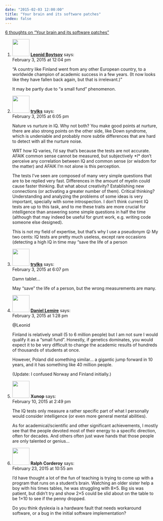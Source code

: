 ```yaml
---
date: "2015-02-03 12:00:00"
title: "Your brain and its software patches"
index: false
---
```


[6 thoughts on &ldquo;Your brain and its software patches&rdquo;](/lemire/blog/2015/02-03-your-brain-and-its-software-patches)

<ol class="comment-list">
<li id="comment-147435" class="comment even thread-even depth-1">
<div class="comment-author vcard">
<img alt src="https://secure.gravatar.com/avatar/cdbd04afdb5401d1cbbd390416f3c1e3?s=56&#038;d=mm&#038;r=g" srcset="https://secure.gravatar.com/avatar/cdbd04afdb5401d1cbbd390416f3c1e3?s=112&#038;d=mm&#038;r=g 2x" class="avatar avatar-56 photo" height="56" width="56" decoding="async" /> <b class="fn"><a href="http://searchivarius.org/about" class="url" rel="ugc external nofollow">Leonid Boytsov</a></b> <span class="says">says:</span> </div>
<div class="comment-metadata"><time datetime="2015-02-03T12:04:37+00:00">February 3, 2015 at 12:04 pm</time></a> </div>
<div class="comment-content">
<p>&ldquo;A country like Finland went from any other European country, to a worldwide champion of academic success in a few years. (It now looks like they have fallen back again, but that is irrelevant.)&rdquo;</p>
<p>It may be partly due to &ldquo;a small fund&rdquo; phenomenon.</p>
</div>
</li>
<li id="comment-147494" class="comment odd alt thread-odd thread-alt depth-1">
<div class="comment-author vcard">
<img alt src="https://secure.gravatar.com/avatar/148b132ec683643e1d15623209ead9f6?s=56&#038;d=mm&#038;r=g" srcset="https://secure.gravatar.com/avatar/148b132ec683643e1d15623209ead9f6?s=112&#038;d=mm&#038;r=g 2x" class="avatar avatar-56 photo" height="56" width="56" decoding="async" /> <b class="fn"><a href="https://mobile.twitter.com/trylks" class="url" rel="ugc external nofollow">trylks</a></b> <span class="says">says:</span> </div>
<div class="comment-metadata"><time datetime="2015-02-03T18:05:48+00:00">February 3, 2015 at 6:05 pm</time></a> </div>
<div class="comment-content">
<p>Nature vs nurture in IQ. Why not both? You make good points at nurture, there are also strong points on the other side, like Down syndrome, which is undeniable and probably more subtle differences that are hard to detect with all the nurture noise.</p>
<p>WRT how IQ varies, I&rsquo;d say that&rsquo;s because the tests are not accurate. AFAIK common sense cannot be measured, but subjectively *I* don&rsquo;t perceive any correlation between IQ and common sense (or wisdom for the matter) and AFAIK I&rsquo;m not alone is this perception.</p>
<p>The tests I&rsquo;ve seen are composed of many very simple questions that are to be replied very fast. Differences in the amount of myelin could cause faster thinking. But what about creativity? Establishing new connections (or activating a greater number of them). Critical thinking? Understanding and analyzing the problems of some ideas is very important, specially with some introspection. I don&rsquo;t think current IQ tests are up to this task, and to me these traits are more crucial for intelligence than answering some simple questions in half the time (although that may indeed be useful for grunt work, e.g. writing code someone else designed).</p>
<p>This is not my field of expertise, but that&rsquo;s why I use a pseudonym 😛 My two cents: IQ tests are pretty much useless, except rare occasions (detecting a high IQ in time may &ldquo;save the life of a person</p>
</div>
</li>
<li id="comment-147495" class="comment even thread-even depth-1">
<div class="comment-author vcard">
<img alt src="https://secure.gravatar.com/avatar/148b132ec683643e1d15623209ead9f6?s=56&#038;d=mm&#038;r=g" srcset="https://secure.gravatar.com/avatar/148b132ec683643e1d15623209ead9f6?s=112&#038;d=mm&#038;r=g 2x" class="avatar avatar-56 photo" height="56" width="56" loading="lazy" decoding="async" /> <b class="fn"><a href="https://mobile.twitter.com/trylks" class="url" rel="ugc external nofollow">trylks</a></b> <span class="says">says:</span> </div>
<div class="comment-metadata"><time datetime="2015-02-03T18:07:10+00:00">February 3, 2015 at 6:07 pm</time></a> </div>
<div class="comment-content">
<p>Damn tablet&#8230;</p>
<p>May &ldquo;save&rdquo; the life of a person, but the wrong measurements are many.</p>
</div>
</li>
<li id="comment-147450" class="comment byuser comment-author-lemire bypostauthor odd alt thread-odd thread-alt depth-1">
<div class="comment-author vcard">
<img alt src="https://secure.gravatar.com/avatar/2ca999bef9535950f5b84281a4dab006?s=56&#038;d=mm&#038;r=g" srcset="https://secure.gravatar.com/avatar/2ca999bef9535950f5b84281a4dab006?s=112&#038;d=mm&#038;r=g 2x" class="avatar avatar-56 photo" height="56" width="56" loading="lazy" decoding="async" /> <b class="fn"><a href="https://lemire.me/en/" class="url" rel="ugc">Daniel Lemire</a></b> <span class="says">says:</span> </div>
<div class="comment-metadata"><time datetime="2015-02-03T13:28:57+00:00">February 3, 2015 at 1:28 pm</time></a> </div>
<div class="comment-content">
<p>@Leonid</p>
<p>Finland is relatively small (5 to 6 million people) but I am not sure I would qualify it as a &ldquo;small fund&rdquo;. Honestly, if genetics dominates, you would expect it to be very difficult to change the academic results of hundreds of thousands of students at once.</p>
<p>However, Poland did something similar&#8230; a gigantic jump forward in 10 years, and it has something like 40 million people.</p>
<p>(Update: I confused Norway and Finland initially.)</p>
</div>
</li>
<li id="comment-148233" class="comment even thread-even depth-1">
<div class="comment-author vcard">
<img alt src="https://secure.gravatar.com/avatar/d66657744a36fb4e9afea3e5003002f7?s=56&#038;d=mm&#038;r=g" srcset="https://secure.gravatar.com/avatar/d66657744a36fb4e9afea3e5003002f7?s=112&#038;d=mm&#038;r=g 2x" class="avatar avatar-56 photo" height="56" width="56" loading="lazy" decoding="async" /> <b class="fn">Xunop</b> <span class="says">says:</span> </div>
<div class="comment-metadata"><time datetime="2015-02-10T14:49:12+00:00">February 10, 2015 at 2:49 pm</time></a> </div>
<div class="comment-content">
<p>The IQ tests only measure a rather specific part of what I personally would consider intelligence (or even more general mental abilities).</p>
<p>As for academical/scientific and other significant achievements, I mostly see that the people devoted most of their energy to a specific direction, often for decades. And others often just wave hands that those people are only talented or genius&#8230;</p>
</div>
</li>
<li id="comment-149391" class="comment byuser comment-author-lemire bypostauthor odd alt thread-odd thread-alt depth-1">
<div class="comment-author vcard">
<img alt src="https://secure.gravatar.com/avatar/2ca999bef9535950f5b84281a4dab006?s=56&#038;d=mm&#038;r=g" srcset="https://secure.gravatar.com/avatar/2ca999bef9535950f5b84281a4dab006?s=112&#038;d=mm&#038;r=g 2x" class="avatar avatar-56 photo" height="56" width="56" loading="lazy" decoding="async" /> <b class="fn">Ralph Corderoy</b> <span class="says">says:</span> </div>
<div class="comment-metadata"><time datetime="2015-02-23T10:55:46+00:00">February 23, 2015 at 10:55 am</time></a> </div>
<div class="comment-content">
<p>I&rsquo;d have thought a lot of the fun of teaching is trying to come up with a program that runs on a student&rsquo;s brain. Watching an older sister help a boy with his times tables, he was struggling with 8&#215;5. Big sis was patient, but didn&rsquo;t try and show 2&#215;5 could be slid about on the table to be 1&#215;10 to see if the penny dropped.</p>
<p>Do you think dyslexia is a hardware fault that needs workaround software, or a bug in the initial software implementation?</p>
</div>
</li>
</ol>
